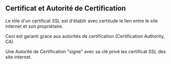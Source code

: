## Certificat et Autorité de Certification

Le rôle d'un certificat SSL est d'établir avec certitude le lien entre le site internet et son propriétaire.

Ceci est garanti grace aux autorités de certification (Certification Authority, CA)

Une Autorité de Certification "signe" avec sa clé privé les certificat SSL des site internet.